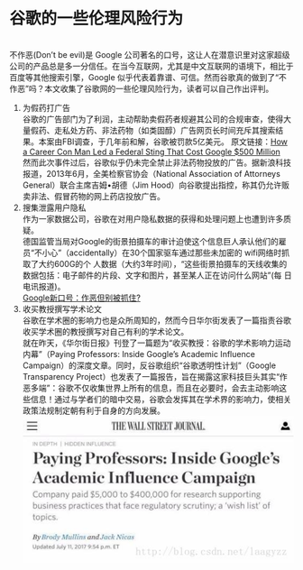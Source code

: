 # 谷歌的一些伦理风险行为
<br/>不作恶(Don’t be evil)是 Google 公司著名的口号，这让人在潜意识里对这家超级公司的产品总是多一分信任。在当今互联网，尤其是中文互联网的语境下，相比于百度等其他搜索引擎，Google 似乎代表着靠谱、可信。然而谷歌真的做到了“不作恶”吗？本文收集了谷歌网的一些伦理风险行为，读者可以自己作出评判。 
1. 为假药打广告
<br/>谷歌的广告部门为了利润，主动帮助卖假药者规避其公司的合规审查，使得大量假药、走私处方药、非法药物（如类固醇）广告网页长时间充斥其搜索结果。本案由FBI调查，于几年前和解，谷歌被罚款5亿美元。
原文链接：[How a Career Con Man Led a Federal Sting That Cost Google $500 Million](https://www.wired.com/2013/05/google-pharma-whitaker-sting/)
<br/>然而此次事件过后，谷歌似乎仍未完全禁止非法药物投放的广告。据新浪科技报道，2013年6月，全美检察官协会（National Association of Attorneys General）联合主席吉姆•胡德（Jim Hood）向谷歌提出指控，称其仍允许贩卖非法、假冒药物的网上药店投放广告。
2. 搜集泄露用户隐私
<br/>作为一家数据公司，谷歌在对用户隐私数据的获得和处理问题上也遭到许多质疑。
<br/>德国监管当局对Google的街景拍摄车的审计迫使这个信息巨人承认他们的雇员“不小心”（accidentally）在30个国家驱车通过那些未加密的 wifi网络时抓取了大约600G的个 人数据（大约3年时间），“这些街景拍摄车的天线收集的数据包括：电子邮件的片段、文字和图片，甚至某人正在访问什么网站”(每 日电讯报道)。
<br/>[Google新口号：作恶但别被抓住?](https://www.cnbeta.com/articles/tech/111274.htm)
3. 收买教授撰写学术论文
<br/>谷歌在学术圈的影响力也是众所周知的，然而今日华尔街发表了一篇指责谷歌收买学术圈的教授撰写对自己有利的学术论文。
<br/>就在昨天，《华尔街日报》刊登了一篇题为“收买教授：谷歌的学术影响力运动内幕”（Paying Professors: Inside Google’s Academic Influence Campaign）的深度文章。同时，反谷歌组织“谷歌透明性计划”（Google Transparency Project）也发表了一篇报告，旨在揭露这家科技巨头其实“作恶多端”：谷歌不仅收集世界上所有的信息，而且在必要时，会去主动影响这些信息！通过与学者们的暗中交易，谷歌会发挥其在学术界的影响力，使相关政策法规制定朝有利于自身的方向发展。
![](images\lab11\1.PNG)
